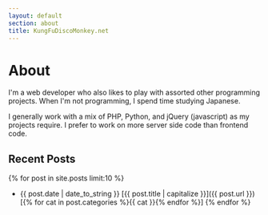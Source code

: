 ```yaml
---
layout: default
section: about
title: KungFuDiscoMonkey.net
---
```

# About
I'm a web developer who also likes to play with assorted other programming projects.  When I'm not programming, I spend time studying Japanese.

I generally work with a mix of PHP, Python, and jQuery (javascript) as my projects require.  I prefer to work on more server side code than frontend code.

## Recent Posts
{% for post in site.posts limit:10 %}
 * {{ post.date | date_to_string }} [{{ post.title | capitalize }}]({{ post.url }}) [{% for cat in post.categories %}{{ cat }}{% endfor %}]
{% endfor %}
